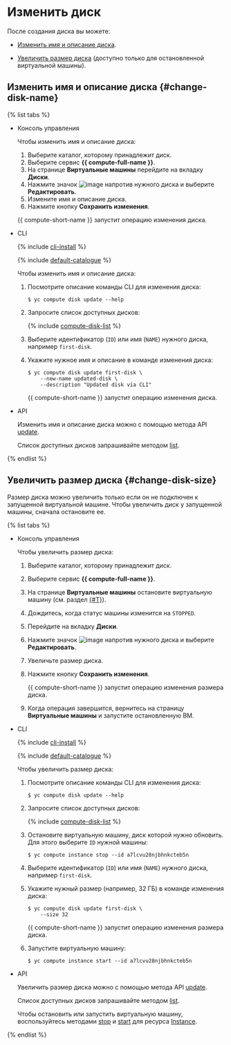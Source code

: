 # Изменить диск

После создания диска вы можете:

* [Изменить имя и описание диска](#change-disk-name).

* [Увеличить размер диска](#change-disk-size) (доступно только для остановленной виртуальной машины).

## Изменить имя и описание диска {#change-disk-name}

{% list tabs %}

- Консоль управления

  Чтобы изменить имя и описание диска:

  1. Выберите каталог, которому принадлежит диск.
  1. Выберите сервис **{{ compute-full-name }}**.
  1. На странице **Виртуальные машины** перейдите на вкладку **Диски**.
  1. Нажмите значок ![image](../../../_assets/dots.svg) напротив нужного диска и выберите **Редактировать**.
  1. Измените имя и описание диска.
  1. Нажмите кнопку **Сохранить изменения**.

  {{ compute-short-name }} запустит операцию изменения диска.

- CLI

  {% include [cli-install](../../../_includes/cli-install.md) %}

  {% include [default-catalogue](../../../_includes/default-catalogue.md) %}

  Чтобы изменить имя и описание диска:

  1. Посмотрите описание команды CLI для изменения диска:

      ```
      $ yc compute disk update --help
      ```

  1. Запросите список доступных дисков:

      {% include [compute-disk-list](../../../_includes/compute/disk-list.md) %}

  1. Выберите идентификатор (`ID`) или имя (`NAME`) нужного диска, например `first-disk`.
  1. Укажите нужное имя и описание в команде изменения диска:

      ```
      $ yc compute disk update first-disk \
          --new-name updated-disk \
          --description "Updated disk via CLI"
      ```

      {{ compute-short-name }} запустит операцию изменения диска.

- API

  Изменить имя и описание диска можно с помощью метода API [update](../../api-ref/Disk/update.md).

  Список доступных дисков запрашивайте методом [list](../../api-ref/Disk/list.md).

{% endlist %}

## Увеличить размер диска {#change-disk-size}

Размер диска можно увеличить только если он не подключен к запущенной виртуальной машине. Чтобы увеличить диск у запущенной машины, сначала остановите ее.

{% list tabs %}

- Консоль управления

  Чтобы увеличить размер диска:

  1. Выберите каталог, которому принадлежит диск.
  1. Выберите сервис **{{ compute-full-name }}**.
  1. На странице **Виртуальные машины** остановите виртуальную машину (см. раздел [{#T}](../vm-control/vm-stop-and-start.md#stop)).
  1. Дождитесь, когда статус машины изменится на `STOPPED`.
  1. Перейдите на вкладку **Диски**.
  1. Нажмите значок ![image](../../../_assets/dots.svg) напротив нужного диска и выберите **Редактировать**.
  1. Увеличьте размер диска.
  1. Нажмите кнопку **Сохранить изменения**.

      {{ compute-short-name }} запустит операцию изменения размера диска.

  1. Когда операция завершится, вернитесь на страницу **Виртуальные машины** и запустите остановленную ВМ.

- CLI

  {% include [cli-install](../../../_includes/cli-install.md) %}

  {% include [default-catalogue](../../../_includes/default-catalogue.md) %}

  Чтобы увеличить размер диска:

  1. Посмотрите описание команды CLI для изменения диска:

      ```
      $ yc compute disk update --help
      ```

  1. Запросите список доступных дисков:

      {% include [compute-disk-list](../../../_includes/compute/disk-list.md) %}

  1. Остановите виртуальную машину, диск которой нужно обновить. Для этого выберите `ID` нужной машины:

      ```
      $ yc compute instance stop --id a7lcvu28njbhnkcteb5n
      ```

  1. Выберите идентификатор (`ID`) или имя (`NAME`) нужного диска, например `first-disk`.
  1. Укажите нужный размер (например, 32 ГБ) в команде изменения диска:

      ```
      $ yc compute disk update first-disk \
          --size 32
      ```

      {{ compute-short-name }} запустит операцию изменения размера диска.

  1. Запустите виртуальную машину:

      ```
      $ yc compute instance start --id a7lcvu28njbhnkcteb5n
      ```

- API

  Увеличить размер диска можно с помощью метода API [update](../../api-ref/Disk/update.md).

  Список доступных дисков запрашивайте методом [list](../../api-ref/Disk/list.md).

  Чтобы остановить или запустить виртуальную машину, воспользуйтесь методами [stop](../../api-ref/Instance/stop.md) и [start](../../api-ref/Instance/start.md) для ресурса [Instance](../../api-ref/Instance/).

{% endlist %}
